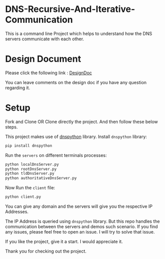 # DNS-Recursive-And-Iterative-Communication

This is a command line Project which helps to understand how the DNS servers communicate with each other.

# Design Document

Please click the following link : [DesignDoc](https://docs.google.com/document/d/1Eimv41L5Ux_zGSOL4soyMJsISRuCdBDwVvvInedXIpI/edit?usp=sharing)

You can leave comments on the design doc if you have any question regarding it.

# Setup

Fork and Clone OR Clone directly the project. And then follow these below steps.

This project makes use of [dnspython](https://github.com/rthalley/dnspython) library.
Install `dnspython` library:

```bash
pip install dnspython
```

Run the `servers` on different terminals processes:

```bash
python localDnsServer.py
python rootDnsServer.py
python tldDnsServer.py
python authoritativeDnsServer.py
```

Now Run the `client` file:

```bash
python client.py
```

You can give any domain and the servers will give you the respective IP Addresses.

The IP Address is queried using `dnspython` library. But this repo handles the communication between the servers and demos such scenario.
If you find any issues, please feel free to open an issue. I will try to solve that issue.

If you like the project, give it a start. I would appreciate it.

Thank you for checking out the project.
